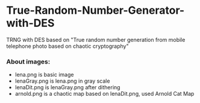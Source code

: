 # True-Random-Number-Generator-with-DES
TRNG with DES based on "True random number generation from mobile telephone photo based on chaotic cryptography"

### About images:
- lena.png is basic image
- lenaGray.png is lena.png in gray scale
- lenaDit.png is lenaGray.png after dithering
- arnold.png is a chaotic map based on lenaDit.png, used Arnold Cat Map
